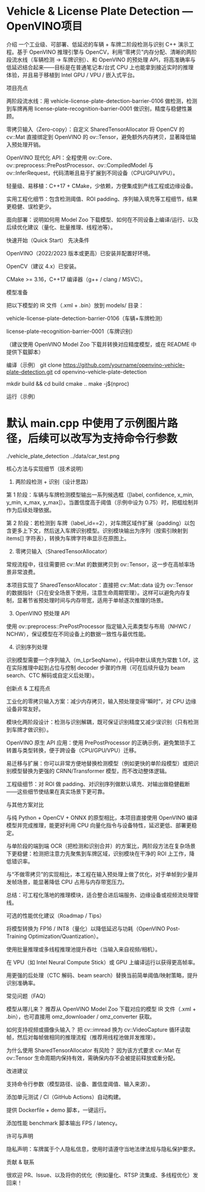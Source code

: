 # Vehicle & License Plate Detection — OpenVINO项目

介绍
一个工业级、可部署、低延迟的车辆 + 车牌二阶段检测与识别 C++ 演示工程。基于 OpenVINO 推理引擎与 OpenCV，利用“零拷贝”内存分配、清晰的两阶段流水线（车辆检测 → 车牌识别）、和 OpenVINO 的预处理 API，将高准确率与低延迟结合起来——目标是在普通笔记本/台式 CPU 上也能拿到接近实时的推理体验，并且易于移植到 Intel GPU / VPU / 嵌入式平台。

项目亮点

两阶段流水线：用 vehicle-license-plate-detection-barrier-0106 做检测，检测到车牌再用 license-plate-recognition-barrier-0001 做识别，精度与稳健性兼顾。

零拷贝输入（Zero-copy）：自定义 SharedTensorAllocator 将 OpenCV 的 cv::Mat 直接绑定到 OpenVINO 的 ov::Tensor，避免额外内存拷贝，显著降低输入预处理开销。

OpenVINO 现代化 API：全程使用 ov::Core、ov::preprocess::PrePostProcessor、ov::CompiledModel 与 ov::InferRequest，代码清晰且易于扩展到不同设备（CPU/GPU/VPU）。

轻量级、易移植：C++17 + CMake，少依赖，方便集成到产线工程或边缘设备。

实用工程化细节：包含检测阈值、ROI padding、序列输入填充等工程细节，结果更稳健、误检更少。

面向部署：说明如何用 Model Zoo 下载模型、如何在不同设备上编译/运行、以及后续优化建议（量化、批量推理、线程池等）。


快速开始（Quick Start）
先决条件

OpenVINO（2022/2023 版本或更高）已安装并配置好环境。

OpenCV（建议 4.x）已安装。

CMake >= 3.16，C++17 编译器（g++ / clang / MSVC）。

模型准备

把以下模型的 IR 文件（.xml + .bin）放到 models/ 目录：

vehicle-license-plate-detection-barrier-0106（车辆+车牌检测）

license-plate-recognition-barrier-0001（车牌识别）

（建议使用 OpenVINO Model Zoo 下载并转换对应精度模型，或在 README 中提供下载脚本）

编译（示例）
git clone https://github.com/yourname/openvino-vehicle-plate-detection.git
cd openvino-vehicle-plate-detection

mkdir build && cd build
cmake ..
make -j$(nproc)

运行（示例）
# 默认 main.cpp 中使用了示例图片路径，后续可以改写为支持命令行参数
./vehicle_plate_detection ../data/car_test.png

核心方法与实现细节（技术说明）
1) 两阶段检测 + 识别（设计思路）

第 1 阶段：车辆与车牌检测模型输出一系列候选框（[label, confidence, x_min, y_min, x_max, y_max]）。当置信度高于阈值（示例中设为 0.75）时，把框绘制并作为后续处理依据。

第 2 阶段：若检测到 车牌（label_id==2），对车牌区域作扩展（padding）以包含更多上下文，然后送入车牌识别模型。识别模块输出为序列（按索引映射到 items[] 字符表），转换为车牌字符串显示在原图上。

2) 零拷贝输入（SharedTensorAllocator）

常规流程中，往往需要把 cv::Mat 的数据拷贝到 ov::Tensor，这一步在高帧率场景非常浪费。

本项目实现了 SharedTensorAllocator：直接把 cv::Mat::data 设为 ov::Tensor 的数据指针（只在安全场景下使用，注意生命周期管理）。这样可以避免内存复制，显著节省预处理时间与内存带宽，适用于单帧逐次推理的场景。

3) OpenVINO 预处理 API

使用 ov::preprocess::PrePostProcessor 指定输入元素类型与布局（NHWC / NCHW），保证模型在不同设备上的数据一致性与最优性能。

4) 识别序列处理

识别模型需要一个序列输入（m_LprSeqName），代码中默认填充为常数 1.0f，这在实际推理中起到占位与控制 decoder 步骤的作用（可在后续升级为 beam search、CTC 解码或自定义后处理）。

创新点 & 工程亮点

工业化的零拷贝输入方案：减少内存拷贝，输入预处理变得“瞬时”，对 CPU 边缘设备非常友好。

模块化两阶段设计：检测与识别解耦，既可保证识别精度又减少误识别（只有检测到车牌才做识别）。

OpenVINO 原生 API 应用：使用 PrePostProcessor 的正确示例，避免繁琐手工转置与类型转换，便于跨设备（CPU/GPU/VPU）迁移。

易迁移与扩展：你可以非常方便地替换检测模型（例如更快的单阶段模型）或把识别模型替换为更强的 CRNN/Transformer 模型，而不改动整体逻辑。

工程级细节：对 ROI 做 padding、对识别序列做默认填充、对输出做稳健截断——这些细节使结果在真实场景下更可靠。

与其他方案对比

与纯 Python + OpenCV + ONNX 的原型相比，本项目直接使用 OpenVINO 编译模型并完成推理，能更好利用 CPU 向量化指令与设备特性，延迟更低、部署更稳定。

与单阶段的端到端 OCR（把检测和识别合并）的方案比，两阶段方法在复杂场景下更稳健：检测把注意力先聚焦到车牌区域，识别模块在干净的 ROI 上工作，降低错识率。

与“不做零拷贝”的实现相比，本工程在输入预处理上做了优化，对于单帧到少量并发帧场景，能显著降低 CPU 占用与内存带宽压力。

总结：可工程化落地的推理模块，适合整合进后端服务、边缘设备或视频流处理管线。

可选的性能优化建议（Roadmap / Tips）

将模型转换为 FP16 / INT8（量化）以降低延迟与功耗（OpenVINO Post-Training Optimization/Quantization）。

使用批量推理或多线程推理池提升吞吐（当输入来自视频/相机）。

在 VPU（如 Intel Neural Compute Stick）或 GPU 上编译运行以获得更高帧率。

用更强的后处理（CTC 解码、beam search）替换当前简单阈值/映射策略，提升识别准确率。

常见问题（FAQ）

模型从哪儿来？
推荐从 OpenVINO Model Zoo 下载对应的模型 IR 文件（.xml + .bin），也可直接用 omz_downloader / omz_converter 获取。

如何支持视频或摄像头输入？
把 cv::imread 换为 cv::VideoCapture 循环读取帧，然后对每帧做相同的推理流程（推荐用线程池做并发推理）。

为什么使用 SharedTensorAllocator 有风险？
因为该方式要求 cv::Mat 在 ov::Tensor 生命周期内保持有效，需确保内存不会被提前释放或重分配。

改进建议

支持命令行参数（模型路径、设备、置信度阈值、输入来源）。

添加单元测试 / CI（GitHub Actions）自动构建。

提供 Dockerfile + demo 脚本，一键运行。

添加性能 benchmark 脚本输出 FPS / latency。

许可与声明

隐私声明：车牌属于个人隐私信息，使用时请遵守当地法律法规与隐私保护要求。

贡献 & 联系

很欢迎 PR、Issue、以及将你的优化（例如量化、RTSP 流集成、多线程优化）发回来！

